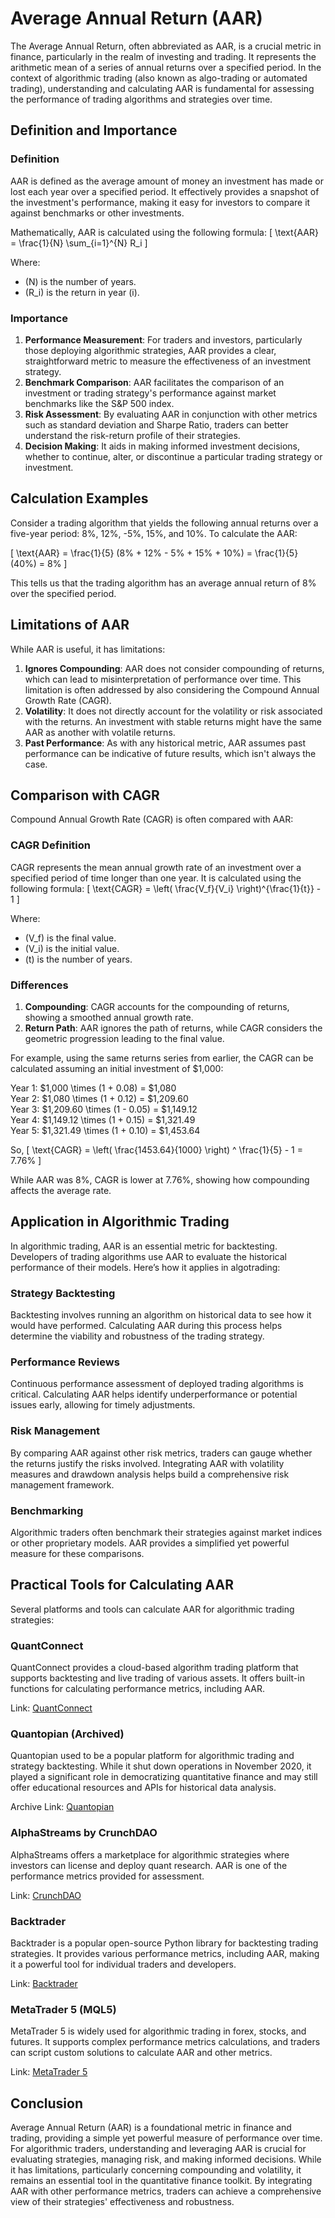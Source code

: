 # Average Annual Return (AAR)

The Average Annual Return, often abbreviated as AAR, is a crucial metric in finance, particularly in the realm of investing and trading. It represents the arithmetic mean of a series of annual returns over a specified period. In the context of algorithmic trading (also known as algo-trading or automated trading), understanding and calculating AAR is fundamental for assessing the performance of trading algorithms and strategies over time.

## Definition and Importance

### Definition

AAR is defined as the average amount of money an investment has made or lost each year over a specified period. It effectively provides a snapshot of the investment's performance, making it easy for investors to compare it against benchmarks or other investments.

Mathematically, AAR is calculated using the following formula:
\[ \text{AAR} = \frac{1}{N} \sum_{i=1}^{N} R_i \]

Where:
- \(N\) is the number of years.
- \(R_i\) is the return in year \(i\).

### Importance

1. **Performance Measurement**: For traders and investors, particularly those deploying algorithmic strategies, AAR provides a clear, straightforward metric to measure the effectiveness of an investment strategy.
2. **Benchmark Comparison**: AAR facilitates the comparison of an investment or trading strategy's performance against market benchmarks like the S&P 500 index. 
3. **Risk Assessment**: By evaluating AAR in conjunction with other metrics such as standard deviation and Sharpe Ratio, traders can better understand the risk-return profile of their strategies.
4. **Decision Making**: It aids in making informed investment decisions, whether to continue, alter, or discontinue a particular trading strategy or investment.

## Calculation Examples

Consider a trading algorithm that yields the following annual returns over a five-year period: 8%, 12%, -5%, 15%, and 10%. To calculate the AAR:

\[ \text{AAR} = \frac{1}{5} (8\% + 12\% - 5\% + 15\% + 10\%) = \frac{1}{5} (40\%) = 8\% \]

This tells us that the trading algorithm has an average annual return of 8% over the specified period.

## Limitations of AAR

While AAR is useful, it has limitations:

1. **Ignores Compounding**: AAR does not consider compounding of returns, which can lead to misinterpretation of performance over time. This limitation is often addressed by also considering the Compound Annual Growth Rate (CAGR).
2. **Volatility**: It does not directly account for the volatility or risk associated with the returns. An investment with stable returns might have the same AAR as another with volatile returns. 
3. **Past Performance**: As with any historical metric, AAR assumes past performance can be indicative of future results, which isn't always the case.

## Comparison with CAGR

Compound Annual Growth Rate (CAGR) is often compared with AAR:

### CAGR Definition

CAGR represents the mean annual growth rate of an investment over a specified period of time longer than one year. It is calculated using the following formula:
\[ \text{CAGR} = \left( \frac{V_f}{V_i} \right)^{\frac{1}{t}} - 1 \]

Where:
- \(V_f\) is the final value.
- \(V_i\) is the initial value.
- \(t\) is the number of years.

### Differences

1. **Compounding**: CAGR accounts for the compounding of returns, showing a smoothed annual growth rate.
2. **Return Path**: AAR ignores the path of returns, while CAGR considers the geometric progression leading to the final value.

For example, using the same returns series from earlier, the CAGR can be calculated assuming an initial investment of $1,000:

Year 1: $1,000 \times (1 + 0.08) = $1,080  
Year 2: $1,080 \times (1 + 0.12) = $1,209.60  
Year 3: $1,209.60 \times (1 - 0.05) = $1,149.12  
Year 4: $1,149.12 \times (1 + 0.15) = $1,321.49  
Year 5: $1,321.49 \times (1 + 0.10) = $1,453.64  

So,
\[ \text{CAGR} = \left( \frac{1453.64}{1000} \right) ^ \frac{1}{5} - 1 = 7.76\% \]

While AAR was 8%, CAGR is lower at 7.76%, showing how compounding affects the average rate.

## Application in Algorithmic Trading

In algorithmic trading, AAR is an essential metric for backtesting. Developers of trading algorithms use AAR to evaluate the historical performance of their models. Here’s how it applies in algotrading:

### Strategy Backtesting

Backtesting involves running an algorithm on historical data to see how it would have performed. Calculating AAR during this process helps determine the viability and robustness of the trading strategy.

### Performance Reviews

Continuous performance assessment of deployed trading algorithms is critical. Calculating AAR helps identify underperformance or potential issues early, allowing for timely adjustments.

### Risk Management

By comparing AAR against other risk metrics, traders can gauge whether the returns justify the risks involved. Integrating AAR with volatility measures and drawdown analysis helps build a comprehensive risk management framework.

### Benchmarking

Algorithmic traders often benchmark their strategies against market indices or other proprietary models. AAR provides a simplified yet powerful measure for these comparisons.

## Practical Tools for Calculating AAR

Several platforms and tools can calculate AAR for algorithmic trading strategies:

### QuantConnect

QuantConnect provides a cloud-based algorithm trading platform that supports backtesting and live trading of various assets. It offers built-in functions for calculating performance metrics, including AAR.

Link: [QuantConnect](https://www.quantconnect.com/)

### Quantopian (Archived)

Quantopian used to be a popular platform for algorithmic trading and strategy backtesting. While it shut down operations in November 2020, it played a significant role in democratizing quantitative finance and may still offer educational resources and APIs for historical data analysis.

Archive Link: [Quantopian](https://www.quantopian.com/)

### AlphaStreams by CrunchDAO

AlphaStreams offers a marketplace for algorithmic strategies where investors can license and deploy quant research. AAR is one of the performance metrics provided for assessment.

Link: [CrunchDAO](https://www.crunchdao.com/alphastreams)

### Backtrader

Backtrader is a popular open-source Python library for backtesting trading strategies. It provides various performance metrics, including AAR, making it a powerful tool for individual traders and developers.

Link: [Backtrader](https://www.backtrader.com/)

### MetaTrader 5 (MQL5)

MetaTrader 5 is widely used for algorithmic trading in forex, stocks, and futures. It supports complex performance metrics calculations, and traders can script custom solutions to calculate AAR and other metrics.

Link: [MetaTrader 5](https://www.metatrader5.com/)

## Conclusion

Average Annual Return (AAR) is a foundational metric in finance and trading, providing a simple yet powerful measure of performance over time. For algorithmic traders, understanding and leveraging AAR is crucial for evaluating strategies, managing risk, and making informed decisions. While it has limitations, particularly concerning compounding and volatility, it remains an essential tool in the quantitative finance toolkit. By integrating AAR with other performance metrics, traders can achieve a comprehensive view of their strategies' effectiveness and robustness.